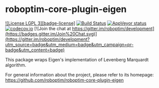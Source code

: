 roboptim-core-plugin-eigen
=============================

[![License LGPL 3][badge-license]](http://www.gnu.org/licenses/lgpl-3.0.txt)
[![Build Status](https://travis-ci.org/roboptim/roboptim-core-plugin-eigen.png?branch=master)](https://travis-ci.org/roboptim/roboptim-core-plugin-eigen)
[![AppVeyor status](https://ci.appveyor.com/api/projects/status/rsjglcjd1pmi398e?svg=true)](https://ci.appveyor.com/project/bchretien/roboptim-core-plugin-eigen)
[![codecov.io](https://codecov.io/github/roboptim/roboptim-core-plugin-eigen/coverage.svg?branch=master)](https://codecov.io/github/roboptim/roboptim-core-plugin-eigen?branch=master)
[![Join the chat at https://gitter.im/roboptim/development](https://badges.gitter.im/Join%20Chat.svg)](https://gitter.im/roboptim/development?utm_source=badge&utm_medium=badge&utm_campaign=pr-badge&utm_content=badge)

This package wraps Eigen's implementation of Levenberg Marquardt algorithm.

For general information about the project, please refer to its
homepage: https://github.com/roboptim/roboptim-core-plugin-eigen

